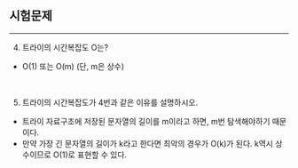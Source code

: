 ## 시험문제  
-----------------------
4. 트라이의 시간복잡도 O는?  

* O(1) 또는 O(m) (단, m은 상수)
<br>


5. 트라이의 시간복잡도가 4번과 같은 이유를 설명하시오.  
 * 트라이 자료구조에 저장된 문자열의 길이를 m이라고 하면, m번 탐색해야하기 때문이다.  
 *  만약 가장 긴 문자열의 길이가 k라고 한다면 최악의 경우가 O(k)가 된다. k역시 상수이므로 O(1)로 표현할 수 있다.
